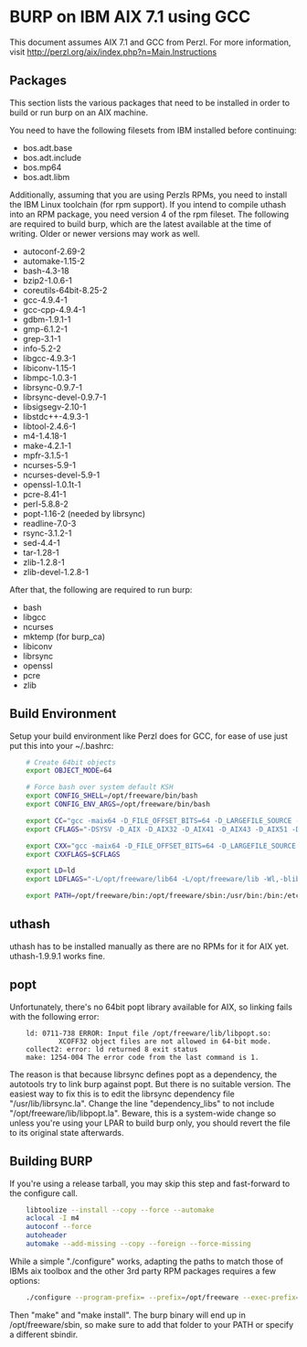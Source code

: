 BURP on IBM AIX 7.1 using GCC
=============================

This document assumes AIX 7.1 and GCC from Perzl. For more information, visit
http://perzl.org/aix/index.php?n=Main.Instructions

Packages
--------
This section lists the various packages that need to be installed in order to
build or run burp on an AIX machine.

You need to have the following filesets from IBM installed before continuing:
* bos.adt.base
* bos.adt.include
* bos.mp64
* bos.adt.libm

Additionally, assuming that you are using Perzls RPMs, you need to install the
IBM Linux toolchain (for rpm support). If you intend to compile uthash into an
RPM package, you need version 4 of the rpm fileset. The following are required
to build burp, which are the latest available at the time of writing. Older or
newer versions may work as well.
* autoconf-2.69-2
* automake-1.15-2
* bash-4.3-18
* bzip2-1.0.6-1
* coreutils-64bit-8.25-2
* gcc-4.9.4-1
* gcc-cpp-4.9.4-1
* gdbm-1.9.1-1
* gmp-6.1.2-1
* grep-3.1-1
* info-5.2-2
* libgcc-4.9.3-1
* libiconv-1.15-1
* libmpc-1.0.3-1
* librsync-0.9.7-1
* librsync-devel-0.9.7-1
* libsigsegv-2.10-1
* libstdc++-4.9.3-1
* libtool-2.4.6-1
* m4-1.4.18-1
* make-4.2.1-1
* mpfr-3.1.5-1
* ncurses-5.9-1
* ncurses-devel-5.9-1
* openssl-1.0.1t-1
* pcre-8.41-1
* perl-5.8.8-2
* popt-1.16-2 (needed by librsync)
* readline-7.0-3
* rsync-3.1.2-1
* sed-4.4-1
* tar-1.28-1
* zlib-1.2.8-1
* zlib-devel-1.2.8-1

After that, the following are required to run burp:
* bash
* libgcc
* ncurses
* mktemp (for burp_ca)
* libiconv
* librsync
* openssl
* pcre
* zlib

Build Environment
-----------------
Setup your build environment like Perzl does for GCC, for ease of use just put
this into your ~/.bashrc:
```bash
    # Create 64bit objects
    export OBJECT_MODE=64

    # Force bash over system default KSH
    export CONFIG_SHELL=/opt/freeware/bin/bash
    export CONFIG_ENV_ARGS=/opt/freeware/bin/bash

    export CC="gcc -maix64 -D_FILE_OFFSET_BITS=64 -D_LARGEFILE_SOURCE -D_LARGE_FILES"
    export CFLAGS="-DSYSV -D_AIX -D_AIX32 -D_AIX41 -D_AIX43 -D_AIX51 -D_AIX52 -D_AIX53 -D_AIX61 -D_AIX71 -D_ALL_SOURCE -DFUNCPROTO=15 -O -I/opt/freeware/include"

    export CXX="gcc -maix64 -D_FILE_OFFSET_BITS=64 -D_LARGEFILE_SOURCE -D_LARGE_FILES"
    export CXXFLAGS=$CFLAGS

    export LD=ld
    export LDFLAGS="-L/opt/freeware/lib64 -L/opt/freeware/lib -Wl,-blibpath:/opt/freeware/lib64:/opt/freeware/lib:/usr/lib:/lib -Wl,-bmaxdata:0x80000000 -Wl,-brtl"

    export PATH=/opt/freeware/bin:/opt/freeware/sbin:/usr/bin:/bin:/etc:/usr/sbin:/usr/ucb:/usr/bin/X11:/sbin:/usr/vac/bin:/usr/vacpp/bin:/usr/ccs/bin:/usr/dt/bin:/usr/opt/perl5/bin::/usr/local/bin:/usr/lib/instl
```

uthash
------
uthash has to be installed manually as there are no RPMs for it for AIX yet.
uthash-1.9.9.1 works fine.

popt
----
Unfortunately, there's no 64bit popt library available for AIX, so linking
fails with the following error:
```
    ld: 0711-738 ERROR: Input file /opt/freeware/lib/libpopt.so:
            XCOFF32 object files are not allowed in 64-bit mode.
    collect2: error: ld returned 8 exit status
    make: 1254-004 The error code from the last command is 1.
```
The reason is that because librsync defines popt as a dependency, the
autotools try to link burp against popt. But there is no suitable version. The
easiest way to fix this is to edit the librsync dependency file
"/usr/lib/librsync.la". Change the line "dependency_libs" to not include
"/opt/freeware/lib/libpopt.la". Beware, this is a system-wide change so unless
you're using your LPAR to build burp only, you should revert the file to its
original state afterwards.

Building BURP
-------------
If you're using a release tarball, you may skip this step and fast-forward to
the configure call.
```bash
    libtoolize --install --copy --force --automake
    aclocal -I m4
    autoconf --force
    autoheader
    automake --add-missing --copy --foreign --force-missing
```

While a simple "./configure" works, adapting the paths to match those of IBMs
aix toolbox and the other 3rd party RPM packages requires a few options:
```bash
    ./configure --program-prefix= --prefix=/opt/freeware --exec-prefix=/opt/freeware --bindir=/opt/freeware/bin --sbindir=/opt/freeware/sbin --sysconfdir=/etc --datadir=/opt/freeware/share --includedir=/opt/freeware/include --libdir=/opt/freeware/lib --libexecdir=/opt/freeware/libexec --localstatedir=/opt/freeware/var --sharedstatedir=/opt/freeware/com --mandir=/opt/freeware/share/man --infodir=/opt/freeware/share/info --sysconfdir=/etc/burp
```
Then "make" and "make install". The burp binary will end up in
/opt/freeware/sbin, so make sure to add that folder to your PATH or specify a
different sbindir.

